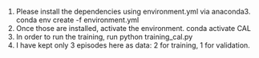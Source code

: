 1. Please install the dependencies using environment.yml via anaconda3.
    conda env create -f environment.yml
2. Once those are installed, activate the environment.
    conda activate CAL
3. In order to run the training, run
    python training_cal.py
4. I have kept only 3 episodes here as data: 2 for training, 1 for validation.
